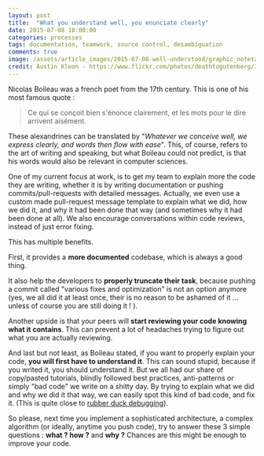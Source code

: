 ```yaml
---
layout: post
title:  "What you understand well, you enunciate clearly"
date: 2015-07-08 18:00:00
categories: processes
tags: documentation, teamwork, source control, desambiguation
comments: true
image: /assets/article_images/2015-07-08-well-understood/graphic_notetaking.jpg
credit: Austin Kleon - https://www.flickr.com/photos/deathtogutenberg/3432296447
---
```


Nicolas Boileau was a french poet from the 17th century. This is one of his most famous quote :

> Ce qui se conçoit bien s'énonce clairement, et les mots pour le dire arrivent aisément.

These alexandrines can be translated by "_Whatever we conceive well, we express clearly, and words then flow with ease_". This, of course, refers to the art of writing and speaking, but what Boileau could not predict, is that his words would also be relevant in computer sciences.

One of my current focus at work, is to get my team to explain more the code they are writing, whether it is by writing documentation or pushing commits/pull-requests with detailed messages. Actually, we even use a custom made pull-request message template to explain what we did, how we did it, and why it had been done that way (and sometimes why it had been done at all). We also encourage conversations within code reviews, instead of just error fixing.

This has multiple benefits. 

First, it provides a **more documented** codebase, which is always a good thing. 

It also help the developers to **properly truncate their task**, because pushing a commit called "various fixes and optimization" is not an option anymore (yes, we all did it at least once, their is no reason to be ashamed of it ... unless of course you are still doing it ! ). 

Another upside is that your peers will **start reviewing your code knowing what it contains**. This can prevent a lot of headaches trying to figure out what you are actually reviewing. 

And last but not least, as Boileau stated, if you want to properly explain your code, **you will first have to understand it**. This can sound stupid, because if you writed it, you should understand it. But we all had our share of copy/pasted tutorials, blindly followed best practices, anti-patterns or simply "bad code" we write on a shitty day. By trying to explain what we did and why we did it that way, we can easily spot this kind of bad code, and fix it. (This is quite close to [rubber duck debugging](/2015/02/24/talk-to-a-duck.html)).

So please, next time you implement a sophisticated architecture, a complex algorithm (or ideally, anytime you push code), try to answer these 3 simple questions : **what ? how ?** and **why ?** Chances are this might be enough to improve your code.
